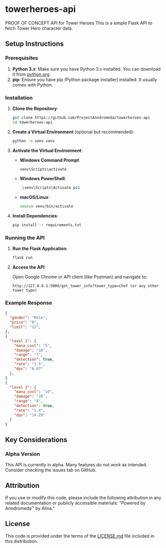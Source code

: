 # towerheroes-api

PROOF OF CONCEPT API for Tower Heroes
This is a simple Flask API to fetch Tower Hero character data.

## Setup Instructions

### Prerequisites

1. **Python 3.x**: Make sure you have Python 3.x installed. You can download it from [python.org](https://www.python.org/).
2. **pip**: Ensure you have pip (Python package installer) installed. It usually comes with Python.

### Installation

1. **Clone the Repository**:

    ```bash
    git clone https://github.com/ProjectAnndromeda/towerheroes-api
    cd towerheroes-api
    ```

2. **Create a Virtual Environment** (optional but recommended):

    ```bash
    python -m venv venv
    ```

3. **Activate the Virtual Environment**:

    - **Windows Command Prompt**:

        ```bash
        venv\Scripts\activate
        ```

    - **Windows PowerShell**:

        ```powershell
        .\venv\Scripts\Activate.ps1
        ```

    - **macOS/Linux**:

        ```bash
        source venv/bin/activate
        ```

4. **Install Dependencies**:

    ```bash
    pip install -r requirements.txt
    ```

### Running the API

1. **Run the Flask Application**:

    ```bash
    flask run
    ```

2. **Access the API**:

    Open Google Chrome or API client (like Postman) and navigate to:

    ```
    http://127.0.0.1:5000/get_tower_info?tower_type=Chef (or any other tower type)
    ```

### Example Response

```json
{
  "gender": "Male",
  "price": "0",
  "limit": "12",
},
{
  "level 1": {
    "mana_cost": "5",
    "damage": "10",
    "range": "7",
    "detection": true,
    "rate": "1.5",
    "dps": "6.67"
  },
}
{
  "level 2": {
    "mana_cost": "10",
    "damage": "20",
    "range": "8",
    "detection": true,
    "rate": "1.4",
    "dps": "14.29"
  }
}
```

## Key Considerations

### Alpha Version

This API is currently in alpha. Many features do not work as intended. Consider checking the issues tab on GitHub.

## Attribution

If you use or modify this code, please include the following attribution in any related documentation or publicly accessible materials: "Powered by Anndromeda™ by Alina."

## License
This code is provided under the terms of the [LICENSE.md](LICENSE.txt) file included in this distribution.
